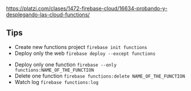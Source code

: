 https://platzi.com/clases/1472-firebase-cloud/16634-probando-y-desplegando-las-cloud-functions/

## Tips

- Create new functions project `firebase init functions`
- Deploy only the web `firebase deploy --except functions`
<!-- - Deploy `functions`, go to functions folder, run `firebase use --add` to add the functions to our project and then run `firebase deploy --only functions` -->
- Deploy only one function `firebase --only functions:NAME_OF_THE_FUNCTION`
- Delete one function `firebase functions:delete NAME_OF_THE_FUNCTION`
- Watch log `firebase functions:log`
